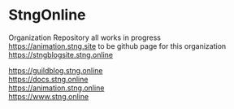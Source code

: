 # StngOnline
Organization Repository all works in progress <br>
https://animation.stng.site to be github page for this organization <br>
https://stngblogsite.stng.online<br>

https://guildblog.stng.online<br>
https://docs.stng.online<br>
https://animation.stng.online<br>
https://www.stng.online<br>
